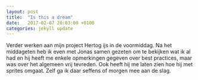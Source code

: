 ```yaml
---
layout: post
title:  "Is this a dream"
date:   2017-02-07 20:03:00 +0100
categories: jekyll update
---
```

Verder werken aan mijn project Hertog ijs in de voormiddag. Na het middageten heb ik even met Jonas samen gezeten om te bekijken wat ik al had en hij heeft me enkele opmerkingen gegeven over best practices, maar was over het algemeen vrij tevreden. Ook heeft hij me laten zien hoe hij met sprites omgaat. Zelf ga ik daar seffens of morgen mee aan de slag.
